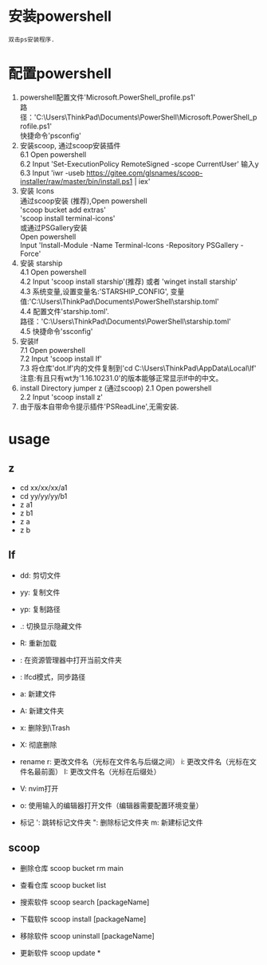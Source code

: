 # 安装powershell
    双击ps安装程序.

# 配置powershell
  1. powershell配置文件'Microsoft.PowerShell_profile.ps1'  
     路径：'C:\Users\ThinkPad\Documents\PowerShell\Microsoft.PowerShell_profile.ps1'  
     快捷命令'psconfig'  
  2. 安装scoop, 通过scoop安装插件  
     6.1 Open powershell  
     6.2 Input 'Set-ExecutionPolicy RemoteSigned -scope CurrentUser' 输入y  
     6.3 Input 'iwr -useb https://gitee.com/glsnames/scoop-installer/raw/master/bin/install.ps1 | iex'  
  3. 安装 Icons  
     通过scoop安装 (推荐),Open powershell  
         'scoop bucket add extras'  
         'scoop install terminal-icons'  
     或通过PSGallery安装  
         Open powershell  
         Input 'Install-Module -Name Terminal-Icons -Repository PSGallery -Force'  
  4. 安装 starship  
     4.1 Open powershell  
     4.2 Input  'scoop install starship'(推荐) 或者 'winget install starship'  
     4.3 系统变量,设置变量名:'STARSHIP_CONFIG', 变量值:'C:\Users\ThinkPad\Documents\PowerShell\starship.toml'  
     4.4 配置文件'starship.toml'.  
         路径：'C:\Users\ThinkPad\Documents\PowerShell\starship.toml'  
     4.5 快捷命令'ssconfig'  
  5. 安装lf  
     7.1 Open powershell  
     7.2 Input 'scoop install lf'  
     7.3 将仓库'dot.lf'内的文件复制到'cd C:\Users\ThinkPad\AppData\Local\lf\'  
     注意:有且只有wt为'1.16.10231.0'的版本能够正常显示lf中的中文。 
  6. install Directory jumper z (通过scoop)
     2.1 Open powershell  
     2.2 Input 'scoop install z'  
  7. 由于版本自带命令提示插件'PSReadLine',无需安装.  

# usage
## z
  - cd xx/xx/xx/a1
  - cd yy/yy/yy/b1
  - z a1
  - z b1
  - z a
  - z b

## lf
  - dd: 剪切文件

  - yy: 复制文件

  - yp: 复制路径

  - .: 切换显示隐藏文件

  - R: 重新加载

  - <c-e>: 在资源管理器中打开当前文件夹

  - <c-o>: lfcd模式，同步路径

  - a: 新建文件

  - A: 新建文件夹

  - x: 删除到\Trash

  - X: 彻底删除

  - rename
     r: 更改文件名（光标在文件名与后缀之间）
     i: 更改文件名（光标在文件名最前面）
     I: 更改文件名（光标在后缀处）

  - V: nvim打开

  - o: 使用输入的编辑器打开文件（编辑器需要配置环境变量）

  - 标记
    ': 跳转标记文件夹
    ": 删除标记文件夹
    m: 新建标记文件

## scoop
   - 删除仓库
     scoop bucket rm main

   - 查看仓库
     scoop bucket list

   - 搜索软件
     scoop search [packageName]

   - 下载软件
     scoop install [packageName]

   - 移除软件
     scoop uninstall [packageName]

   - 更新软件
     scoop update *














